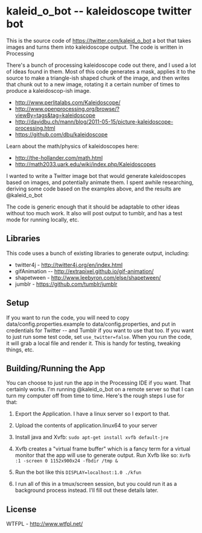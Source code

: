 # kaleid_o_bot -- kaleidoscope twitter bot

This is the source code of https://twitter.com/kaleid_o_bot a bot that takes images and turns them into kaleidoscope output. The code is written in Processing

There's a bunch of processing kaleidoscope code out there, and I used a lot of ideas found in them. Most of this code generates a mask, applies it to the source to make a triangle-ish shaped chunk of the image, and then writes that chunk out to a new image, rotating it a certain number of times to produce a kaleidoscop-ish image.

* http://www.perlitalabs.com/Kaleidoscope/
* http://www.openprocessing.org/browse/?viewBy=tags&tag=kaleidoscope
* http://davidbu.ch/mann/blog/2011-05-15/picture-kaleidoscope-processing.html
* https://github.com/dbu/kaleidoscope

Learn about the math/physics of kaleidoscopes here:
* http://the-hollander.com/math.html
* http://math2033.uark.edu/wiki/index.php/Kaleidoscopes

I wanted to write a Twitter image bot that would generate kaleidoscopes based on images, and potentially animate them. I spent awhile researching, deriving some code based on the examples above, and the results are @kaleid_o_bot

The code is generic enough that it should be adaptable to other ideas without too much work. It also will post output to tumblr, and has a test mode for running locally, etc.

## Libraries
This code uses a bunch of existing libraries to generate output, including:

* twitter4j - http://twitter4j.org/en/index.html
* gifAnimation -- http://extrapixel.github.io/gif-animation/
* shapetween - http://www.leebyron.com/else/shapetween/
* jumblr - https://github.com/tumblr/jumblr


## Setup
If you want to run the code, you will need to copy 
data/config.properties.example to data/config.properties, and put in credentials for Twitter -- and Tumblr if you want to use that too. If you want to just run some test code, set `use_twitter=false`. When you run the code, it will grab a local file and render it. This is handy for testing, tweaking things, etc.

## Building/Running the App
You can choose to just run the app in the Processing IDE if you want. That certainly works. I'm running @kaleid_o_bot on a remote server so that I can turn my computer off from time to time. Here's the rough steps I use for that:

1) Export the Application. I have a linux server so I export to that.

2) Upload the contents of application.linux64 to your server

3) Install java and Xvfb: `sudo apt-get install xvfb default-jre`

4) Xvfb creates a "virtual frame buffer" which is a fancy term for a virtual monitor that the app will use to generate output. Run Xvfb like so: `Xvfb :1 -screen 0 1152x900x24 -fbdir /tmp &`

5) Run the bot like this `DISPLAY=localhost:1.0 ./kfun`

6) I run all of this in a tmux/screen session, but you could run it as a background process instead. I'll fill out these details later.

## License

WTFPL - http://www.wtfpl.net/
